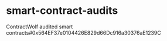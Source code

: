 # smart-contract-audits
ContractWolf audited smart contracts#0x564EF37e0104426E829d66Dc916a30376aE1239C
